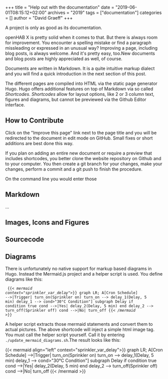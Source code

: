 +++
title = "Help out with the documentation"
date = "2019-06-01T08:15:12+02:00"
archives = "2019"
tags = ["documentation"]
categories = []
author = "David Graeff"
+++

A project is only as good as its documentation.

openHAB X is pretty solid when it comes to that. But there is always room for improvement. You encounter a spelling mistake or find a paragraph missleading or expressed in an unusual way? Improving a page, including blog posts, is always welcome. And it's pretty easy, too.<!--more-->New documents and blog posts are highly appreciated as well, of course.


Documents are written in Markdown. It is a quite intuitive markup dialect and you will find a quick introduction in the next section of this post.

The different pages are compiled into HTML via the static page generator Hugo. Hugo offers additional features on top of Markdown via so called *Shortcodes*. *Shortcodes* allow for layout options, like 2 or 3 column text, figures and diagrams, but cannot be previewed via the Github Editor interface.

## How to Contribute

Click on the "Improve this page" link next to the page title and you will be redirected to the document in edit mode on GitHub. Small fixes or short additions are best done this way.

If you plan on adding an entire new document or require a preview that includes shortcodes, you better clone the website repository on Github and to your computer. You then create a git branch for your changes, make your changes, perform a commit and a git push to finish the procedure.

On the command line you would enter those 

## Markdown

...

## Images, Icons and Figures

## Sourcecode

## Diagrams

There is unfortunately no native support for markup based diagrams in Hugo. Instead the Mermaid.js project and a helper script is used. You define diagrams like this:

<code><pre>
{{*< mermaid context="sprinkler_var_delay">*}}
graph LR;
    A[Cron Schedule] -->|Trigger| turn_on(Sprinkler on)
	turn_on --> delay_1(Delay, 5 min)
	delay_1 --> cond>"30°C Condition"]
	subgraph Delay if condition true
	cond -->|Yes| delay_2(Delay, 5 min)
	end
	delay_2 --> turn_off(Sprinkler off)
	cond -->|No| turn_off
{{*< /mermaid >*}}
</pre></code>

A helper script extracts those mermaid statements and convert them to actual pictures. The above shortcode will inject a simple html image tag. You must call the helper script yourself. Call it by entering `./update_mermaid_diagrams.sh`.The result looks like this:

{{< mermaid align="left" context="sprinkler_var_delay">}}
graph LR;
    A[Cron Schedule] -->|Trigger| turn_on(Sprinkler on)
	turn_on --> delay_1(Delay, 5 min)
	delay_1 --> cond>"30°C Condition"]
	subgraph Delay if condition true
	cond -->|Yes| delay_2(Delay, 5 min)
	end
	delay_2 --> turn_off(Sprinkler off)
	cond -->|No| turn_off
{{< /mermaid >}}
